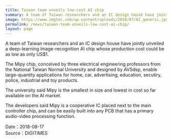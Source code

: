 ```yaml
---
title: Taiwan team unveils low-cost AI chip
summary: A team of Taiwan researchers and an IC design house have jointly unveiled a deep-learning image-recognition AI chip whose production cost could be as low as only US$1.
image: https://www.imgtec.com/wp-content/uploads/2018/07/AI_generic.jpg
permalink: /news/taiwan-team-unveils-low-cost-ai-chip/
layout: page
---
```

A team of Taiwan researchers and an IC design house have jointly unveiled a deep-learning image-recognition AI chip whose production cost could be as low as only US$1.

The Mipy chip, conceived by three electrical engineering professors from the National Taiwan Normal University and designed by AVSdsp, enable large-quantity applications for home, car, advertising, education, secutiry, police, industrial and toy products.

The university said Mipy is the smallest in size and lowest in cost so far available on the AI market.

The developers said Mipy is a cooperative IC placed next to the main controller chip, and can be easily built into any PCB that has a primary audio-video processing function.

Date：2018-08-17
<br/>
Source：DIGITIMES
